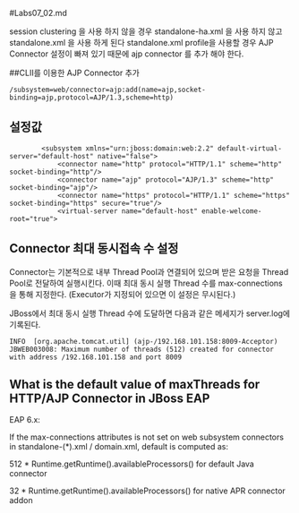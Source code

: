 #Labs07_02.md

session clustering 을 사용 하지 않을 경우 standalone-ha.xml 을 사용 하지 않고 standalone.xml 을 사용 하게 된다
standalone.xml profile을 사용할 경우 AJP Connector 설정이 빠져 있기 때문에 ajp connector 를 추가 해야 한다.

##CLII를 이용한 AJP Connector 추가

```
/subsystem=web/connector=ajp:add(name=ajp,socket-binding=ajp,protocol=AJP/1.3,scheme=http)
```

## 설정값

```
        <subsystem xmlns="urn:jboss:domain:web:2.2" default-virtual-server="default-host" native="false">
            <connector name="http" protocol="HTTP/1.1" scheme="http" socket-binding="http"/>
            <connector name="ajp" protocol="AJP/1.3" scheme="http" socket-binding="ajp"/>
            <connector name="https" protocol="HTTP/1.1" scheme="https" socket-binding="https" secure="true"/>
            <virtual-server name="default-host" enable-welcome-root="true">

```

## Connector 최대 동시접속 수 설정
Connector는 기본적으로 내부 Thread Pool과 연결되어 있으며 받은 요청을 Thread Pool로 전달하여 실행시킨다.
이때 최대 동시 실행 Thread 수를 max-connections 을 통해 지정한다. (Executor가 지정되어 있으면 이 설정은 무시된다.)
 
JBoss에서 최대 동시 실행 Thread 수에 도달하면 다음과 같은 메세지가 server.log에 기록된다.
```
INFO  [org.apache.tomcat.util] (ajp-/192.168.101.158:8009-Acceptor) JBWEB003008: Maximum number of threads (512) created for connector with address /192.168.101.158 and port 8009
```

## What is the default value of maxThreads for HTTP/AJP Connector in JBoss EAP

EAP 6.x:

If the max-connections attributes is not set on web subsystem connectors in standalone-(*).xml / domain.xml, default is computed as:

512 * Runtime.getRuntime().availableProcessors() for default Java connector

32 * Runtime.getRuntime().availableProcessors() for native APR connector addon
